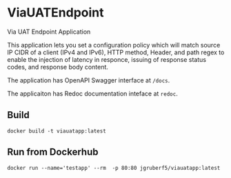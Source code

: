 # ViaUATEndpoint
Via UAT Endpoint Application

This application lets you set a configuration policy which will match
source IP CIDR of a client (IPv4 and IPv6), HTTP method, Header, and
path regex to enable the injection of latency in responce, issuing of
response status codes, and response body content.

The application has OpenAPI Swagger interface at `/docs`.

The applicaiton has Redoc documentation inteface at `redoc`.


## Build

```
docker build -t viauatapp:latest
```

## Run from Dockerhub

```
docker run --name='testapp' --rm  -p 80:80 jgruberf5/viauatapp:latest
```
